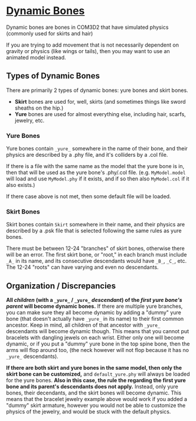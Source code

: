 # [Dynamic Bones](https://github.com/luvoid/COM3D2-All-Bout-Bones/blob/main/wiki/Dynamic-Bones.md)
Dynamic bones are bones in COM3D2 that have simulated physics (commonly used for skirts and hair)

If you are trying to add movement that is not necessarily dependent on gravity or physics (like wings or tails), then you may want to use an animated model instead.

## Types of Dynamic Bones
There are primarily 2 types of dynamic bones: yure bones and skirt bones.
* **Skirt** bones are used for, well, skirts (and sometimes things like sword sheaths on the hip.)
* **Yure** bones are used for almost everything else, including hair, scarfs, jewelry, etc.


### Yure Bones
Yure bones contain `_yure_` somewhere in the name of their bone, and their physics are described by a .phy file, and it's colliders by a .col file.

If there is a file with the same name as the model that the yure bone is in, then that will be used as the yure bone's .phy/.col file. (e.g. `MyModel.model` will load and use `MyModel.phy` if it exists, and if so then also `MyModel.col` if it also exists.)

If there case above is not met, then some default file will be loaded.

### Skirt Bones
Skirt bones contain `Skirt` somewhere in their name, and their physics are described by a .psk file that is selected following the same rules as yure bones.

There must be between 12-24 "branches" of skirt bones, otherwise there will be an error. The first skirt bone, or "root," in each branch must include  `_A_` in its name, and its consecutive descendants would have `_B_`, `_C_`, etc. The 12-24 "roots" can have varying and even no descendants.

## Organization / Discrepancies
**All _children_ (with a `_yure_` / `_yure_` *descendant*) of the *first yure bone's _parent_* will become dynamic bones.** If there are multiple yure branches, you can make sure they all become dynamic by adding a "dummy" yure bone (that doesn't actually have `_yure_` in its name) to their first common ancestor. Keep in mind, all children of that ancestor with `_yure_` descendants will become dynamic though. This means that you cannot put bracelets with dangling jewels on each wrist. Either only one will become dynamic, or if you put a "dummy" yure bone in the top spine bone, then the arms will flop around too, (the neck however will not flop because it has no `_yure_` descendants).
 
**If there are both skirt and yure bones in the same model, then only the skirt bone can be customized,** and `default_yure.phy` will always be loaded for the yure bones. **Also in this case, the rule the regarding the first yure bone and its parent's descendants does not apply.** Instead, only yure bones, their decendants, and the skirt bones will become dynamic. This means that the bracelet jewelry example above would work if you added a "dummy" skirt armature, however you would not be able to customize the physics of the jewelry, and would be stuck with the default physics.



